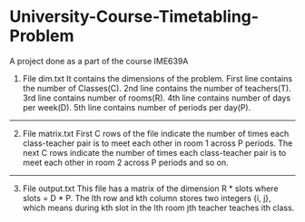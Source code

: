 # University-Course-Timetabling-Problem
A project done as a part of the course IME639A

1) File dim.txt
	It contains the dimensions of the problem.
	First line contains the number of Classes(C).
	2nd line contains the number of teachers(T).
	3rd line contains number of rooms(R).
	4th line contains number of days per week(D).
	5th line contains number of periods per day(P).
--------------------------------------------------------------------------------------------------------
2) File matrix.txt
First C rows of the file indicate the number of times each class-teacher pair is to meet each other in room 1 across P periods. 
The next C rows indicate the number of times each class-teacher pair is to meet each other in room 2 across P periods and so on.

--------------------------------------------------------------------------------------------------------
3) File output.txt
This file has a matrix of the dimension R * slots where slots = D * P.
The lth row and kth column stores two integers {i, j}, which means during kth slot in the lth room jth teacher teaches ith class.
